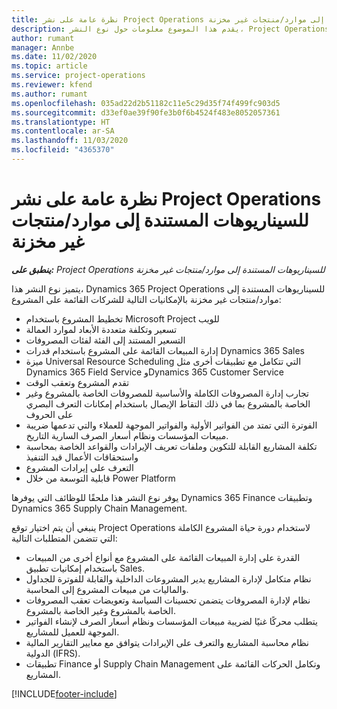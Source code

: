 ```yaml
---
title: نظرة عامة على نشر Project Operations للسيناريوهات المستندة إلى موارد/منتجات غير مخزنة
description: يقدم هذا الموضوع معلومات حول نوع النشر، Project Operations للسيناريوهات المستندة إلى موارد/منتجات غير مخزنة‬.
author: rumant
manager: Annbe
ms.date: 11/02/2020
ms.topic: article
ms.service: project-operations
ms.reviewer: kfend
ms.author: rumant
ms.openlocfilehash: 035ad22d2b51182c11e5c29d35f74f499fc903d5
ms.sourcegitcommit: d33ef0ae39f90fe3b0f6b4524f483e8052057361
ms.translationtype: HT
ms.contentlocale: ar-SA
ms.lasthandoff: 11/03/2020
ms.locfileid: "4365370"
---
```

# <a name="project-operations-for-resourcenon-stocked-based-scenarios-deployment-overview"></a>نظرة عامة على نشر Project Operations للسيناريوهات المستندة إلى موارد/منتجات غير مخزنة

_**ينطبق على:** Project Operations للسيناريوهات المستندة إلى موارد/منتجات غير مخزنة‬_

يتميز نوع النشر هذا، Dynamics 365 Project Operations للسيناريوهات المستندة إلى موارد/منتجات غير مخزنة‬ بالإمكانيات التالية للشركات القائمة على المشروع:‬

- تخطيط المشروع باستخدام Microsoft Project للويب
- تسعير وتكلفة متعددة الأبعاد لموارد العمالة
- التسعير المستند إلى الفئة لفئات المصروفات
- إدارة المبيعات القائمة على المشروع باستخدام قدرات Dynamics 365 Sales
- ميزة Universal Resource Scheduling التي تتكامل مع تطبيقات أخرى مثل Dynamics 365 Field Service وDynamics 365 Customer Service
- تقدم المشروع وتعقب الوقت
- تجارب إدارة المصروفات الكاملة والأساسية للمصروفات الخاصة بالمشروع وغير الخاصة بالمشروع بما في ذلك التقاط الإيصال باستخدام إمكانات التعرف البصري على الحروف‬
- الفوترة التي تمتد من الفواتير الأولية والفواتير الموجهة للعملاء والتي تدعمها ضريبة مبيعات المؤسسات ونظام أسعار الصرف السارية التاريخ‬.
- تكلفة المشاريع القابلة للتكوين وملفات تعريف الإيرادات والقواعد الخاصة بمحاسبة واستحقاقات الأعمال قيد التنفيذ‬
- التعرف على إيرادات المشروع
- قابلية التوسعة من خلال Power Platform

يوفر نوع النشر هذا ملحقًا للوظائف التي يوفرها Dynamics 365 Finance وتطبيقات Dynamics 365 Supply Chain Management.

ينبغي أن يتم اختيار توقع Project Operations لاستخدام دورة حياة المشروع الكاملة التي تتضمن المتطلبات التالية:

- القدرة على إدارة المبيعات القائمة على المشروع مع أنواع أخرى من المبيعات باستخدام إمكانيات تطبيق Sales.
- نظام متكامل لإدارة المشاريع يدير المشروعات الداخلية والقابلة للفوترة للجداول والماليات من مبيعات المشروع إلى المحاسبة.
- نظام لإدارة المصروفات يتضمن تحسينات السياسة وتعويضات تعقب المصروفات الخاصة بالمشروع وغير الخاصة بالمشروع.
- يتطلب محركًا غنيًا لضريبة مبيعات المؤسسات ونظام أسعار الصرف لإنشاء الفواتير الموجهة للعميل للمشاريع.
- نظام محاسبة المشاريع والتعرف على الإيرادات يتوافق مع معايير التقارير المالية الدولية (IFRS).
- تطبيقات Finance أو Supply Chain Management وتكامل الحركات القائمة على المشاريع.


[!INCLUDE[footer-include](../includes/footer-banner.md)]